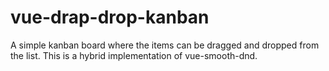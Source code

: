 # vue-drap-drop-kanban
A simple kanban board where the items can be dragged and dropped from the list. This is a hybrid implementation of vue-smooth-dnd.
